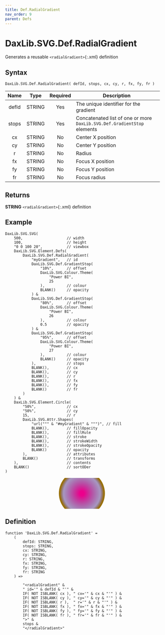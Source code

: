 ```yaml
---
title: Def.RadialGradient
nav_order: 9
parent: Defs
---
```


# DaxLib.SVG.Def.RadialGradient

Generates a reusable `<radialGradient>`{:.xml} definition

## Syntax

```dax
DaxLib.SVG.Def.RadialGradient( defId, stops, cx, cy, r, fx, fy, fr )
```

| Name   | Type   | Required | Description                                                        |
|:---:|:---:|:---:|---|
| defId  | <span class="type-label string">STRING</span> | Yes      | The unique identifier for the gradient                             |
| stops  | <span class="type-label string">STRING</span> | Yes      | Concatenated list of one or more `DaxLib.SVG.Def.GradientStop` elements |
| cx     | <span class="type-label string">STRING</span> | No       | Center X position                                                  |
| cy     | <span class="type-label string">STRING</span> | No       | Center Y position                                                  |
| r      | <span class="type-label string">STRING</span> | No       | Radius                                                             |
| fx     | <span class="type-label string">STRING</span> | No       | Focus X position                                                   |
| fy     | <span class="type-label string">STRING</span> | No       | Focus Y position                                                   |
| fr     | <span class="type-label string">STRING</span> | No       | Focus radius                                                       |

## Returns

<span class="type-label string">**STRING**</span> `<radialGradient>`{:.xml} definition

## Example

```dax
DaxLib.SVG.SVG(
    500,                    // width
    100,                    // height
    "0 0 100 20",           // viewbox
    DaxLib.SVG.Element.Defs(
        DaxLib.SVG.Def.RadialGradient(
            "myGradient",   // id
            DaxLib.SVG.Def.GradientStop( 
                "10%",      // offset
                DaxLib.SVG.Colour.Theme(
                    "Power BI",
                    25
                ),          // colour
                BLANK()     // opacity
            ) &
            DaxLib.SVG.Def.GradientStop( 
                "80%",      // offset
                DaxLib.SVG.Colour.Theme(
                    "Power BI",
                    26
                ),          // colour
                0.5         // opacity
            ) &
            DaxLib.SVG.Def.GradientStop( 
                "95%",      // offset
                DaxLib.SVG.Colour.Theme(
                    "Power BI",
                    27
                ),          // colour
                BLANK()     // opacity
            ),              // stops
            BLANK(),        // cx
            BLANK(),        // cy
            BLANK(),        // r
            BLANK(),        // fx
            BLANK(),        // fy
            BLANK()         // fr
        )
    ) &
    DaxLib.SVG.Element.Circle(
        "50%",              // cx
        "50%",              // cy
        15,                 // r
        DaxLib.SVG.Attr.Shapes(
            "url(""" & "#myGradient" & """)", // fill
            BLANK(),        // fillOpacity
            BLANK(),        // fillRule   
            BLANK(),        // stroke
            BLANK(),        // strokeWidth
            BLANK(),        // strokeOpacity
            BLANK()         // opacity
        ),                  // attributes
        BLANK()             // transforms
    ),                      // contents
    BLANK()                 // sortODer
)
```

<svg width='500' height='100' viewbox= '0 0 100 20' xmlns='http://www.w3.org/2000/svg'><defs><radialGradient id='myGradient'><stop offset='10%' stop-color='#EC008C'/><stop offset='80%' stop-color='#533285' stop-opacity='0.5'/><stop offset='95%' stop-color='#99700A'/></radialGradient></defs><circle cx='50%' cy='50%' r='15' fill='url("#myGradient")'  /></svg>

## Definition

```dax
function 'DaxLib.SVG.Def.RadialGradient' =
    (
        defId: STRING,
        stops: STRING,
        cx: STRING,
        cy: STRING,
        r: STRING,
        fx: STRING,
        fy: STRING,
        fr: STRING
    ) =>

        "<radialGradient" &
        " id='" & defId & "'" &
        IF( NOT ISBLANK( cx ), " cx='" & cx & "'" ) &
        IF( NOT ISBLANK( cy ), " cy='" & cy & "'" ) &
        IF( NOT ISBLANK( r ),  " r='" & r & "'" ) &
        IF( NOT ISBLANK( fx ), " fx='" & fx & "'" ) &
        IF( NOT ISBLANK( fy ), " fy='" & fy & "'" ) &
        IF( NOT ISBLANK( fr ), " fr='" & fr & "'" ) &
        ">" &
        stops &
        "</radialGradient>"
```